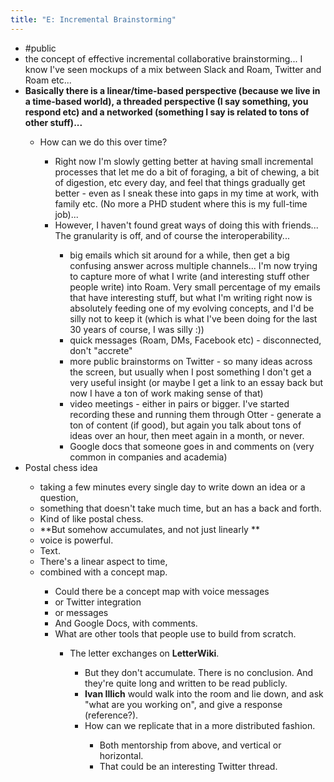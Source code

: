 ```yaml
---
title: "E: Incremental Brainstorming"
---
```


- #public<span id='xGipZqT3R'/>
- the concept of effective incremental collaborative brainstorming... I know I've seen mockups of a mix between Slack and Roam, Twitter and Roam etc...<span id='0IjtruWc9'/>
- **Basically there is a linear/time-based perspective (because we live in a time-based world), a threaded perspective (I say something, you respond etc) and a networked (something I say is related to tons of other stuff)...**<span id='68HAoTusj'/>
    - How can we do this over time?<span id='wQb_w4Sh0'/>
        - Right now I'm slowly getting better at having small incremental processes that let me do a bit of foraging, a bit of chewing, a bit of digestion, etc every day, and feel that things gradually get better - even as I sneak these into gaps in my time at work, with family etc. (No more a PHD student where this is my full-time job)...<span id='Nun8cPz7r'/>
        - However, I haven't found great ways of doing this with friends... The granularity is off, and of course the interoperability...<span id='TNoFEBpcE'/>
            - big emails which sit around for a while, then get a big confusing answer across multiple channels... I'm now trying to capture more of what I write (and interesting stuff other people write) into Roam. Very small percentage of my emails that have interesting stuff, but what I'm writing right now is absolutely feeding one of my evolving concepts, and I'd be silly not to keep it (which is what I've been doing for the last 30 years of course, I was silly :))<span id='rt1ehhn5E'/>
            - quick messages (Roam, DMs, Facebook etc) - disconnected, don't "accrete"<span id='ADNAZvOyd'/>
            - more public brainstorms on Twitter - so many ideas across the screen, but usually when I post something I don't get a very useful insight (or maybe I get a link to an essay back but now I have a ton of work making sense of that)<span id='cLW9hIVWM'/>
            - video meetings - either in pairs or bigger. I've started recording these and running them through Otter - generate a ton of content (if good), but again you talk about tons of ideas over an hour, then meet again in a month, or never.<span id='PvcJscdrg'/>
            - Google docs that someone goes in and comments on (very common in companies and academia)<span id='g3a27Hqw0'/>
- Postal chess idea<span id='ykH215Ked'/>
    - taking a few minutes every single day to write down an idea or a question,<span id='B7chOO5LX'/>
    - something that doesn't take much time, but an has a back and forth.<span id='pgTu4AhmV'/>
    - Kind of like postal chess.<span id='lcUmp_Amc'/>
    - **But somehow accumulates, and not just linearly **<span id='Dk6fBVrYd'/>
    - voice is powerful.<span id='NqdiVUaUU'/>
    - Text.<span id='lOfCnbe7X'/>
    - There's a linear aspect to time,<span id='YABBOCrY5'/>
    - combined with a concept map.<span id='oKWbpTI7G'/>
        - Could there be a concept map with voice messages<span id='RtZ2irOpH'/>
        - or Twitter integration<span id='D6dTMMQPY'/>
        - or messages<span id='-a3OZ43o2'/>
        - And Google Docs, with comments.<span id='xcMqOuTte'/>
        - What are other tools that people use to build from scratch.<span id='nLH-ja2Ya'/>
            - The letter exchanges on **LetterWiki**.<span id='IbRAzrePi'/>
                - But they don't accumulate. There is no conclusion. And they're quite long and written to be read publicly.<span id='_fS8X2ffp'/>
                - **Ivan Illich** would walk into the room and lie down, and ask "what are you working on", and give a response (reference?).<span id='7JnYD1yiL'/>
                - How can we replicate that in a more distributed fashion.<span id='VW_8pwu6D'/>
                    - Both mentorship from above, and vertical or horizontal.<span id='Wn7Hghp-z'/>
                    - That could be an interesting Twitter thread.<span id='j0w9ApjAp'/>
